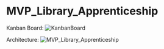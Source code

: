 # MVP_Library_Apprenticeship

Kanban Board:
![KanbanBoard](https://github.com/user-attachments/assets/8c54b2c5-2b21-4e79-a85e-d57135ad1de1)

Architecture:
![MVP_Library_Apprenticeship](https://github.com/user-attachments/assets/cdad78b7-7eea-475e-85a9-1e87753350da)
